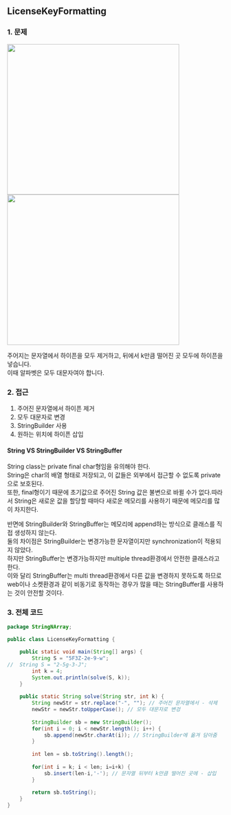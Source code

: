 ## LicenseKeyFormatting

### 1. 문제
<img src = "https://user-images.githubusercontent.com/68332512/100534866-10c7b880-3257-11eb-8e3e-c8ae64df4666.PNG" width = "400" height = "350"><img src = "https://user-images.githubusercontent.com/68332512/100534891-508ea000-3257-11eb-9cbc-717aeff63223.PNG" width = "400" height = "350">


주어지는 문자열에서 하이픈을 모두 제거하고, 뒤에서 k만큼 떨어진 곳 모두에 하이픈을 넣습니다. <br>
이때 알파벳은 모두 대문자여야 합니다.

### 2. 접근
1) 주어진 문자열에서 하이픈 제거
2) 모두 대문자로 변경
3) StringBuilder 사용
4) 원하는 위치에 하이픈 삽입

#### String VS StringBuilder VS StringBuffer
String class는 private final char형임을 유의해야 한다. <br>
String은 char의 배열 형태로 저장되고, 이 값들은 외부에서 접근할 수 없도록 private으로 보호된다.<br>
또한, final형이기 때문에 초기값으로 주어진 String 값은 불변으로 바뀔 수가 없다.따라서 String은 새로운 값을 할당할 때마다 새로운 메모리를 사용하기 때문에 메모리를 많이 차지한다.<br>

반면에 StringBuilder와 StringBuffer는 메모리에 append하는 방식으로 클래스를 직접 생성하지 않는다.<br>
둘의 차이점은 StringBuilder는 변경가능한 문자열이지만 synchronization이 적용되지 않았다. <br>
하지만 StringBuffer는 변경가능하지만 multiple thread환경에서 안전한 클래스라고 한다. <br>
이와 달리 StringBuffer는 multi thread환경에서 다른 값을 변경하지 못하도록 하므로 web이나 소켓환경과 같이 비동기로 동작하는 경우가 많을 때는 StringBuffer를 사용하는 것이 안전할 것이다.

### 3. 전체 코드
```java
package StringNArray;

public class LicenseKeyFormatting {

	public static void main(String[] args) {
		String S = "5F3Z-2e-9-w";
//  String S = "2-5g-3-J";
		int k = 4;
		System.out.println(solve(S, k));
	}
	
	public static String solve(String str, int k) {
		String newStr = str.replace("-", ""); // 주어진 문자열에서 - 삭제
		newStr = newStr.toUpperCase(); // 모두 대문자로 변겅
		
		StringBuilder sb = new StringBuilder(); 
		for(int i = 0; i < newStr.length(); i++) {
			sb.append(newStr.charAt(i)); // StringBuilder에 옮겨 담아줌
		}
		
		int len = sb.toString().length();
		
		for(int i = k; i < len; i=i+k) {
			sb.insert(len-i,'-'); // 문자열 뒤부터 k만큼 떨어진 곳에 - 삽입
		}
		
		return sb.toString();
	}
}

```


